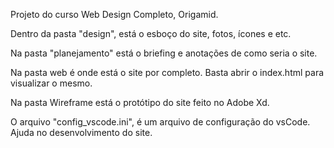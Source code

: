 Projeto do curso Web Design Completo, Origamid.

Dentro da pasta "design", está o esboço do site, fotos, ícones e etc.

Na pasta "planejamento" está o briefing e anotações de como seria o site.

Na pasta web é onde está o site por completo. Basta abrir o index.html para visualizar o mesmo.

Na pasta Wireframe está o protótipo do site feito no Adobe Xd.

O arquivo "config_vscode.ini", é um arquivo de configuração do vsCode. Ajuda no desenvolvimento do site.
